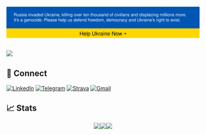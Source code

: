[![Stand With Ukraine](https://raw.githubusercontent.com/vshymanskyy/StandWithUkraine/main/banner2-direct.svg)](https://stand-with-ukraine.pp.ua)
##
[![](https://readme-typing-svg.herokuapp.com?font=Source+Code+Pro&size=30&duration=2000&color=50FA7B&vCenter=true&multiline=true&width=406&height=90&lines=%24+whoami;developer+runner)](https://www.youtube.com/watch?v=dQw4w9WgXcQ)

## 🔗 Connect
[![LinkedIn](https://img.shields.io/badge/linkedin-%230077B5.svg?style=for-the-badge&logo=linkedin&logoColor=white)](https://www.linkedin.com/in/itkivoshei)
[![Telegram](https://img.shields.io/badge/Telegram-2CA5E0?style=for-the-badge&logo=telegram&logoColor=white)](https://t.me/itkrivoshei)
[![Strava](https://img.shields.io/badge/Strava-fc4c02?style=for-the-badge&logo=strava&logoColor=white)](https://www.strava.com/athletes/itkrivoshei)
[![Gmail](https://img.shields.io/badge/Gmail-D14836?style=for-the-badge&logo=gmail&logoColor=white)](mailto:nikitakrivoshei@gmail.com)
## 📈 Stats
[<div align="center"><img src="https://github-readme-stats.vercel.app/api/top-langs/?username=itkrivoshei&layout=compact&&theme=dracula&hide=C&&hide_border=true"><img src="https://github-readme-stats.vercel.app/api?username=itkrivoshei&show_icons=true&theme=dracula&include_all_commits=true&line_height=24&&hide=issues&hide_border=true"><img src="https://github-readme-streak-stats.herokuapp.com?user=itkrivoshei&theme=dracula&hide_border=true"></div>](https://www.youtube.com/watch?v=jHjFxJVeCQs)

<!--
https://www.youtube.com/watch?v=dQw4w9WgXcQ
https://www.youtube.com/watch?v=QH2-TGUlwu4
https://www.youtube.com/watch?v=jHjFxJVeCQs
https://www.youtube.com/watch?v=QH2-TGUlwu4
https://www.youtube.com/watch?v=J---aiyznGQ
https://www.youtube.com/watch?v=OQSNhk5ICTI
https://www.youtube.com/watch?v=HPPj6viIBmU
-->
